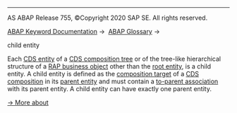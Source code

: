   

* * *

AS ABAP Release 755, ©Copyright 2020 SAP SE. All rights reserved.

[ABAP Keyword Documentation](javascript:call_link\('abenabap.htm'\)) →  [ABAP Glossary](javascript:call_link\('abenabap_glossary.htm'\)) → 

child entity

Each [CDS entity](javascript:call_link\('abencds_entity_glosry.htm'\) "Glossary Entry") of a [CDS composition tree](javascript:call_link\('abencds_composition_tree_glosry.htm'\) "Glossary Entry") or of the tree-like hierarchical structure of a [RAP business object](javascript:call_link\('abenrap_bo_glosry.htm'\) "Glossary Entry") other than the [root entity](javascript:call_link\('abenroot_entity_glosry.htm'\) "Glossary Entry"), is a child entity. A child entity is defined as the [composition target](javascript:call_link\('abencomposition_target_glosry.htm'\) "Glossary Entry") of a [CDS composition](javascript:call_link\('abencds_composition_glosry.htm'\) "Glossary Entry") in its [parent entity](javascript:call_link\('abenparent_entity_glosry.htm'\) "Glossary Entry") and must contain a [to-parent association](javascript:call_link\('abento_parent_association_glosry.htm'\) "Glossary Entry") with its parent entity. A child entity can have exactly one parent entity.

[→ More about](javascript:call_link\('abencds_business_objects.htm'\))